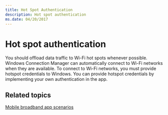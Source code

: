 ```yaml
---
title: Hot Spot Authentication
description: Hot spot authentication
ms.date: 04/20/2017
---
```


# Hot spot authentication


You should offload data traffic to Wi-Fi hot spots whenever possible. Windows Connection Manager can automatically connect to Wi-Fi networks when they are available. To connect to Wi-Fi networks, you must provide hotspot credentials to Windows. You can provide hotspot credentials by implementing your own authentication in the app.

## <span id="related_topics"></span>Related topics


[Mobile broadband app scenarios](./account-management.md)

 


